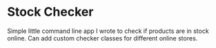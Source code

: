 # Stock Checker

Simple little command line app I wrote to check if products are in stock online. Can add custom checker classes for different online stores.
